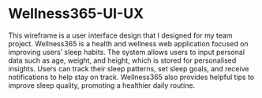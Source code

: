 # Wellness365-UI-UX
This wireframe is a user interface design that I designed for my team project. Wellness365 is a health and wellness web application focused on improving users’ sleep habits. The system allows users to input personal data such as age, weight, and height, which is stored for personalised insights. Users can track their sleep patterns, set sleep goals, and receive notifications to help stay on track. Wellness365 also provides helpful tips to improve sleep quality, promoting a healthier daily routine.
